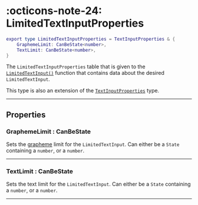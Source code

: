 <h1 class="api-header" markdown>
    <span class="api-icon" markdown>:octicons-note-24:</span>
    <span class="api-title">LimitedTextInputProperties</span>
</h1>

```lua
export type LimitedTextInputProperties = TextInputProperties & {
	GraphemeLimit: CanBeState<number>,
	TextLimit: CanBeState<number>,
}
```

The `LimitedTextInputProperties` table that is given to the [`LimitedTextInput()`](../../members/input/LimitedTextInput.md) function that contains data about the desired `LimitedTextInput`.

This type is also an extension of the [`TextInputProperties`](TextInput.md) type.

----

## Properties

<h3 markdown>
	GraphemeLimit
	<span class="api-property-type">
		: CanBeState<number>
	</span>
</h3>

Sets the [grapheme](https://en.wikipedia.org/wiki/Grapheme) limit for the `LimitedTextInput`. Can either be a `State` containing a `number`, or a `number`.

----

<h3 markdown>
	TextLimit
	<span class="api-property-type">
		: CanBeState<number>
	</span>
</h3>

Sets the text limit for the `LimitedTextInput`. Can either be a `State` containing a `number`, or a `number`.

----